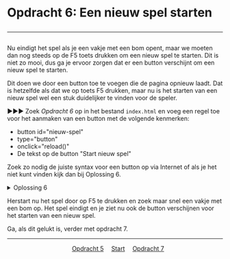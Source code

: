 # Opdracht 6: Een nieuw spel starten<hr>

Nu eindigt het spel als je een vakje met een bom opent, maar we moeten dan nog steeds op de F5 toets drukken om een nieuw spel te starten. Dit is niet zo mooi, dus ga je ervoor zorgen dat er een button verschijnt om een nieuw spel te starten.

Dit doen we door een button toe te voegen die de pagina opnieuw laadt. Dat is hetzelfde als dat we op toets F5 drukken, maar nu is het starten van een nieuw spel wel een stuk duidelijker te vinden voor de speler.

▶▶▶ Zoek *Opdracht 6* op in het bestand `index.html` en voeg een regel toe voor het aanmaken van een button met de volgende kenmerken:

* button id="nieuw-spel"
* type="button"
* onclick="reload()"
* De tekst op de button "Start nieuw spel"

Zoek zo nodig de juiste syntax voor een button op via Internet of als je het niet kunt vinden kijk dan bij Oplossing 6.

<details>
<summary>Oplossing 6</summary>
>// ▼▼▼ Opdracht 6 ▼▼▼ //  
&emsp;&lt;button id="nieuw-spel" type="button" onclick="reload()"&gt;Start nieuw spel&lt;/button&gt;
// ▲▲▲ Opdracht 6 ▲▲▲ //</details>

Herstart nu het spel door op F5 te drukken en zoek maar snel een vakje met een bom op. Het spel eindigt en je ziet nu ook de button verschijnen voor het starten van een nieuw spel. 

Ga, als dit gelukt is, verder met opdracht 7.

<hr>
<center>
&emsp;<a href="./mijnenveger-opdracht5.md">Opdracht 5</a>
&emsp;<a href="./Instructies.md">Start</a> 
&emsp;<a href="./mijnenveger-opdracht7.md">Opdracht 7</a>
</center>


